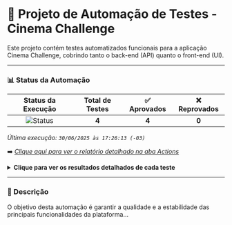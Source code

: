 # 🤖 Projeto de Automação de Testes - Cinema Challenge

Este projeto contém testes automatizados funcionais para a aplicação Cinema Challenge, cobrindo tanto o back-end (API) quanto o front-end (UI).

---

### 📊 Status da Automação

| Status da Execução | Total de Testes | ✅ Aprovados | ❌ Reprovados |
| :---: | :---: | :---: | :---: |
| ![Status](https://img.shields.io/badge/Status-PASSOU-green?style=for-the-badge) | **4** | **4** | **0** |

*Última execução: `30/06/2025 às 17:26:13 (-03)`*

➡️ *[Clique aqui para ver o relatório detalhado na aba Actions](https://github.com/PeeeDrummm/cinema-challenge-tests/actions)*

<details>
  <summary><strong>Clique para ver os resultados detalhados de cada teste</strong></summary>
  
  | Teste Executado | Status |
  | :--- | :--- |
  | Criar Usuário Com E-mail Existente | ✅ PASS |
| Criar um novo usuário com dados válidos e únicos | ✅ PASS |
| Realizar Login com Credenciais Válidas | ✅ PASS |
| Acessar Rota Protegida Após Logout | ✅ PASS |
</details>

---

### 📜 Descrição

O objetivo desta automação é garantir a qualidade e a estabilidade das principais funcionalidades da plataforma...
